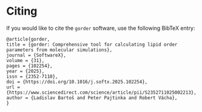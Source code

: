# Citing

If you would like to cite the `gorder` software, use the following BibTeX entry:

```text
@article{gorder,
title = {gorder: Comprehensive tool for calculating lipid order parameters from molecular simulations},
journal = {SoftwareX},
volume = {31},
pages = {102254},
year = {2025},
issn = {2352-7110},
doi = {https://doi.org/10.1016/j.softx.2025.102254},
url = {https://www.sciencedirect.com/science/article/pii/S2352711025002213},
author = {Ladislav Bartoš and Peter Pajtinka and Robert Vácha},
}
```